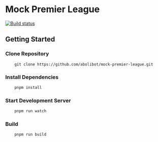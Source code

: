 # Mock Premier League

[![Build status](https://img.shields.io/github/actions/workflow/status/abolibot/mock-premier-league/dev-ci.yml?branch=main&label=CI&logo=github&style=flat-square)](https://github.com/abolibot/mock-premier-league/actions/workflows/dev-ci.yml)


## Getting Started

### Clone Repository

```git
    git clone https://github.com/abolibot/mock-premier-league.git
```

### Install Dependencies

```bash
    pnpm install
```

### Start Development Server

```bash
    pnpm run watch
```

### Build

```bash
    pnpm run build
```